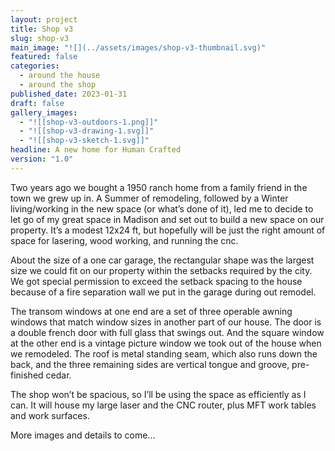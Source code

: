```yaml
---
layout: project
title: Shop v3
slug: shop-v3
main_image: "![](../assets/images/shop-v3-thumbnail.svg)"
featured: false
categories:
  - around the house
  - around the shop
published_date: 2023-01-31
draft: false
gallery_images:
  - "![[shop-v3-outdoors-1.png]]"
  - "![[shop-v3-drawing-1.svg]]"
  - "![[shop-v3-sketch-1.svg]]"
headline: A new home for Human Crafted
version: "1.0"
---
```


Two years ago we bought a 1950 ranch home from a family friend in the town we grew up in. A Summer of remodeling, followed by a Winter living/working in the new space (or what’s done of it), led me to decide to let go of my great space in Madison and set out to build a new space on our property. It’s a modest 12x24 ft, but hopefully will be just the right amount of space for lasering, wood working, and running the cnc.  

About the size of a one car garage, the rectangular shape was the largest size we could fit on our property within the setbacks required by the city. We got special permission to exceed the setback spacing to the house because of a fire separation wall we put in the garage during out remodel.  

The transom windows at one end are a set of three operable awning windows that match window sizes in another part of our house. The door is a double french door with full glass that swings out. And the square window at the other end is a vintage picture window we took out of the house when we remodeled. The roof is metal standing seam, which also runs down the back, and the three remaining sides are vertical tongue and groove, pre-finished cedar.  

The shop won’t be spacious, so I’ll be using the space as efficiently as I can. It will house my large laser and the CNC router, plus MFT work tables and work surfaces.

More images and details to come...

